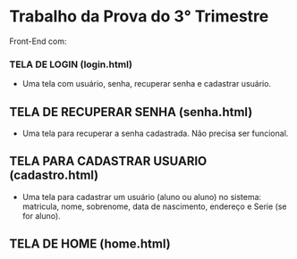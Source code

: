 # Trabalho da Prova do 3° Trimestre
Front-End com:
### TELA DE LOGIN (login.html)
- Uma tela com usuário, senha, recuperar senha e cadastrar usuário. 

## TELA DE RECUPERAR SENHA (senha.html)
- Uma tela para recuperar a senha cadastrada. Não precisa ser funcional. 

## TELA PARA CADASTRAR USUARIO (cadastro.html)
- Uma tela para cadastrar um usuário (aluno ou aluno) no sistema: matricula, nome, sobrenome, data de nascimento, endereço e Serie (se for aluno). 
## TELA DE HOME (home.html)
